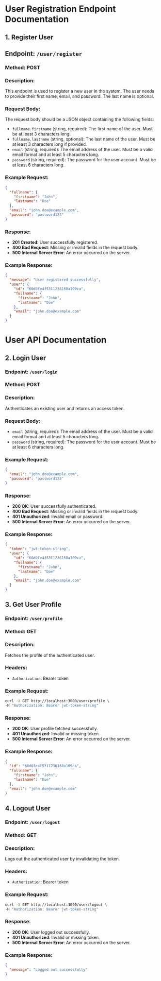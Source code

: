 # User Registration Endpoint Documentation

## 1. Register User

## Endpoint: `/user/register`

### Method: POST

### Description:
This endpoint is used to register a new user in the system. The user needs to provide their first name, email, and password. The last name is optional.

### Request Body:
The request body should be a JSON object containing the following fields:

- `fullname.firstname` (string, required): The first name of the user. Must be at least 3 characters long.
- `fullname.lastname` (string, optional): The last name of the user. Must be at least 3 characters long if provided.
- `email` (string, required): The email address of the user. Must be a valid email format and at least 5 characters long.
- `password` (string, required): The password for the user account. Must be at least 6 characters long.

### Example Request:
```json
{
  "fullname": {
    "firstname": "John",
    "lastname": "Doe"
  },
  "email": "john.doe@example.com",
  "password": "password123"
}
```

### Response:
- **201 Created**: User successfully registered.
- **400 Bad Request**: Missing or invalid fields in the request body.
- **500 Internal Server Error**: An error occurred on the server.

### Example Response:
```json
{
  "message": "User registered successfully",
  "user": {
    "id": "60d0fe4f5311236168a109ca",
    "fullname": {
      "firstname": "John",
      "lastname": "Doe"
    },
    "email": "john.doe@example.com"
  }
}
```
# User API Documentation

## 2. Login User

### Endpoint: `/user/login`

### Method: POST

### Description:
Authenticates an existing user and returns an access token.

### Request Body:
- `email` (string, required): The email address of the user. Must be a valid email format and at least 5 characters long.
- `password` (string, required): The password for the user account. Must be at least 6 characters long.

### Example Request:
```json
{
  "email": "john.doe@example.com",
  "password": "password123"
}
```

### Response:
- **200 OK**: User successfully authenticated.
- **400 Bad Request**: Missing or invalid fields in the request body.
- **401 Unauthorized**: Invalid email or password.
- **500 Internal Server Error**: An error occurred on the server.

### Example Response:
```json
{
  "token": "jwt-token-string",
  "user": {
    "id": "60d0fe4f5311236168a109ca",
    "fullname": {
      "firstname": "John",
      "lastname": "Doe"
    },
    "email": "john.doe@example.com"
  }
}
```

## 3. Get User Profile

### Endpoint: `/user/profile`

### Method: GET

### Description:
Fetches the profile of the authenticated user.

### Headers:
- `Authorization`: Bearer token

### Example Request:
```bash
curl -X GET http://localhost:3000/user/profile \
-H "Authorization: Bearer jwt-token-string"
```

### Response:
- **200 OK**: User profile fetched successfully.
- **401 Unauthorized**: Invalid or missing token.
- **500 Internal Server Error**: An error occurred on the server.

### Example Response:
```json
{
  "id": "60d0fe4f5311236168a109ca",
  "fullname": {
    "firstname": "John",
    "lastname": "Doe"
  },
  "email": "john.doe@example.com"
}
```

## 4. Logout User

### Endpoint: `/user/logout`

### Method: GET

### Description:
Logs out the authenticated user by invalidating the token.

### Headers:
- `Authorization`: Bearer token

### Example Request:
```bash
curl -X GET http://localhost:3000/user/logout \
-H "Authorization: Bearer jwt-token-string"
```

### Response:
- **200 OK**: User logged out successfully.
- **401 Unauthorized**: Invalid or missing token.
- **500 Internal Server Error**: An error occurred on the server.

### Example Response:
```json
{
  "message": "Logged out successfully"
}
```
